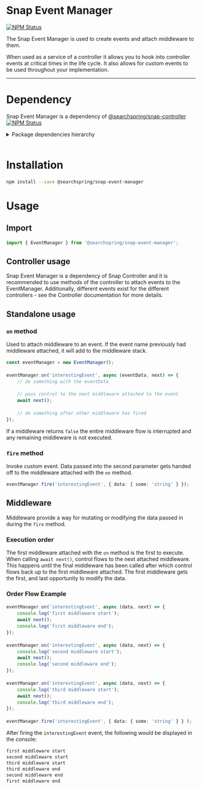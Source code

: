 # Snap Event Manager

<a href="https://www.npmjs.com/package/@searchspring/snap-event-manager"><img alt="NPM Status" src="https://img.shields.io/npm/v/@searchspring/snap-event-manager.svg?style=flat"></a>

The Snap Event Manager is used to create events and attach middleware to them.

When used as a service of a controller it allows you to hook into controller events at critical times in the life cycle. It also allows for custom events to be used throughout your implementation.

---

# Dependency

Snap Event Manager is a dependency of [@searchspring/snap-controller](../snap-controller) <a href="https://www.npmjs.com/package/@searchspring/snap-controller"><img alt="NPM Status" src="https://img.shields.io/npm/v/@searchspring/snap-controller.svg?style=flat"></a>


<details>
	<summary>Package dependencies hierarchy</summary>
	<br/>
	<img src="../../images/snap-dependencies.jpg"/>
</details>
<br>

# Installation

```bash
npm install --save @searchspring/snap-event-manager
```

# Usage
## Import
```typescript
import { EventManager } from '@searchspring/snap-event-manager';
```
## Controller usage
Snap Event Manager is a dependency of Snap Controller and it is recommended to use methods of the controller to attach events to the EventManager. Additionally, different events exist for the different controllers - see the Controller documentation for more details.

## Standalone usage
### `on` method
Used to attach middleware to an event. If the event name previously had middleware attached, it will add to the middleware stack.

```typescript
const eventManager = new EventManager();

eventManager.on('interestingEvent', async (eventData, next) => {
	// do something with the eventData

	// pass control to the next middleware attached to the event
	await next();

	// do something after other middleware has fired
});
```

If a middleware returns `false` the entire middleware flow is interrupted and any remaining middleware is not executed.

### `fire` method
Invoke custom event. Data passed into the second parameter gets handed off to the middleware attached with the `on` method.

```typescript
eventManager.fire('interestingEvent', { data: { some: 'string' } });
```

## Middleware
Middleware provide a way for mutating or modifying the data passed in during the `fire` method.

### Execution order
The first middleware attached with the `on` method is the first to execute. When calling `await next()`, control flows to the next attached middleware. This happens until the final middleware has been called after which control flows back up to the first middleware attached. The first middleware gets the first, and last opportunity to modify the data.

### Order Flow Example

```typescript
eventManager.on('interestingEvent', async (data, next) => {
	console.log('first middleware start');
	await next();
	console.log('first middleware end');
});

eventManager.on('interestingEvent', async (data, next) => {
	console.log('second middleware start');
	await next();
	console.log('second middleware end');
});

eventManager.on('interestingEvent', async (data, next) => {
	console.log('third middleware start');
	await next();
	console.log('third middleware end');
});

eventManager.fire('interestingEvent', { data: { some: 'string' } } );

```

After firing the `interestingEvent` event, the following would be displayed in the console:
```
first middleware start
second middleware start
third middleware start
third middleware end
second middleware end
first middleware end
```